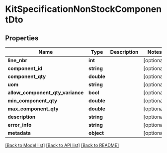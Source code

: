 # KitSpecificationNonStockComponentDto

## Properties
Name | Type | Description | Notes
------------ | ------------- | ------------- | -------------
**line_nbr** | **int** |  | [optional] 
**component_id** | **string** |  | [optional] 
**component_qty** | **double** |  | [optional] 
**uom** | **string** |  | [optional] 
**allow_component_qty_variance** | **bool** |  | [optional] 
**min_component_qty** | **double** |  | [optional] 
**max_component_qty** | **double** |  | [optional] 
**description** | **string** |  | [optional] 
**error_info** | **string** |  | [optional] 
**metadata** | **object** |  | [optional] 

[[Back to Model list]](../README.md#documentation-for-models) [[Back to API list]](../README.md#documentation-for-api-endpoints) [[Back to README]](../README.md)


